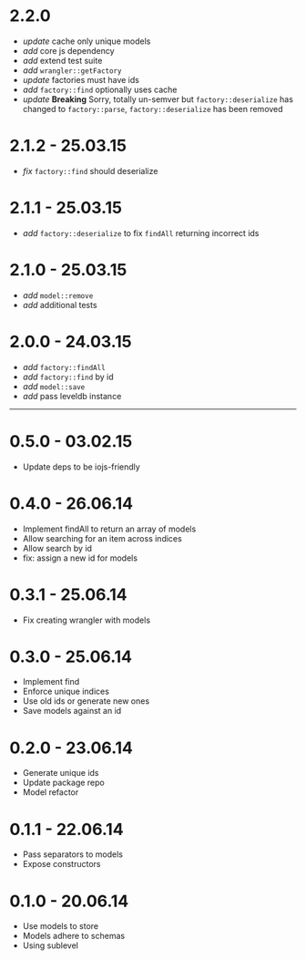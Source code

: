 # 2.2.0

* _update_ cache only unique models
* _add_ core js dependency
* _add_ extend test suite
* _add_ `wrangler::getFactory`
* _update_ factories must have ids
* _add_ `factory::find` optionally uses cache
* _update_ **Breaking** Sorry, totally un-semver but `factory::deserialize` has changed to `factory::parse`, `factory::deserialize` has been removed

# 2.1.2 - 25.03.15

* _fix_ `factory::find` should deserialize

# 2.1.1 - 25.03.15

* _add_ `factory::deserialize` to fix `findAll` returning incorrect ids

# 2.1.0 - 25.03.15

* _add_ `model::remove`
* _add_ additional tests

# 2.0.0 - 24.03.15

* _add_ `factory::findAll`
* _add_ `factory::find` by id
* _add_ `model::save`
* _add_ pass leveldb instance

---

# 0.5.0 - 03.02.15

* Update deps to be iojs-friendly

# 0.4.0 - 26.06.14

* Implement findAll to return an array of models
* Allow searching for an item across indices
* Allow search by id
* fix: assign a new id for models

# 0.3.1 - 25.06.14

* Fix creating wrangler with models

# 0.3.0 - 25.06.14

* Implement find
* Enforce unique indices
* Use old ids or generate new ones
* Save models against an id

# 0.2.0 - 23.06.14

* Generate unique ids
* Update package repo
* Model refactor

# 0.1.1 - 22.06.14

* Pass separators to models
* Expose constructors

# 0.1.0 - 20.06.14

* Use models to store
* Models adhere to schemas
* Using sublevel
